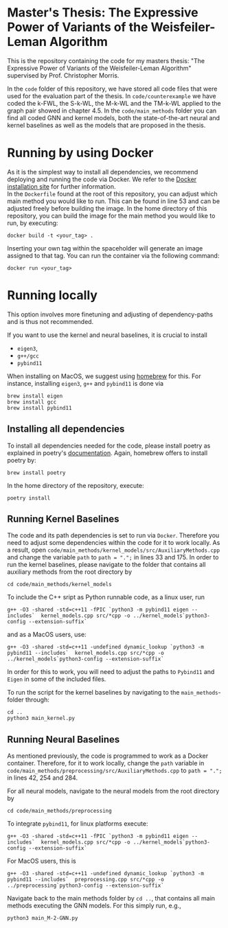 # Master's Thesis: The Expressive Power of Variants of the Weisfeiler-Leman Algorithm
This is the repository containing the code for my masters thesis: "The Expressive Power of Variants of the Weisfeiler-Leman Algorithm" supervised by Prof. Christopher Morris.

In the `code` folder of this repository, we have stored all code files that were used for the evaluation part of the thesis. 
In `code/counterexample` we have coded the k-FWL, the S-k-WL, the M-k-WL and the TM-k-WL applied to the graph pair showed in chapter 4.5.
In the `code/main_methods` folder you can find all coded GNN and kernel models, both the state-of-the-art neural and kernel baselines as well as the models that are proposed in the thesis.

# Running by using Docker
As it is the simplest way to install all dependencies, we recommend deploying and running the code via Docker. We refer to the [Docker installation site](https://docs.docker.com/engine/install/) for further information.  
In the `Dockerfile` found at the root of this repository, you can adjust which main method you would like to run. This can be found in line 53 and can be adjusted freely before building the image.
In the home directory of this repository, you can build the image for the main method you would like to run, by executing: 
```console
docker build -t <your_tag> .
```
Inserting your own tag within the spaceholder will generate an image assigned to that tag. 
You can run the container via the following command: 

```console
docker run <your_tag>
```

# Running locally
This option involves more finetuning and adjusting of dependency-paths and is thus not recommended. 

If you want to use the kernel and neural baselines, it is crucial to install
- `eigen3`,
- `g++/gcc` 
- `pybind11`

When installing on MacOS, we suggest using [homebrew](https://brew.sh) for this. For instance, installing `eigen3`, `g++` and `pybind11` is done via
```console
brew install eigen
brew install gcc
brew install pybind11
```

## Installing all dependencies
To install all dependencies needed for the code, please install poetry as explained in poetry's [documentation](https://python-poetry.org/docs/).
Again, homebrew offers to install poetry by: 

```console
brew install poetry
```

In the home directory of the repository, execute:
```console
poetry install
```

## Running Kernel Baselines

The code and its path dependencies is set to run via `Docker`. Therefore you need to adjust some dependencies within the code for it to work locally.
As a result, open `code/main_methods/kernel_models/src/AuxiliaryMethods.cpp` and change the variable `path` to `path = ".";` in lines 33 and 175.
In order to run the kernel baselines, please navigate to the folder that contains all auxiliary methods from the root directory by 
```console
cd code/main_methods/kernel_models
```
To include the C++ sript as Python runnable code, as a linux user, run 
```console
g++ -O3 -shared -std=c++11 -fPIC `python3 -m pybind11 eigen --includes`  kernel_models.cpp src/*cpp -o ../kernel_models`python3-config --extension-suffix`
```

and as a MacOS users, use: 
```console
g++ -O3 -shared -std=c++11 -undefined dynamic_lookup `python3 -m pybind11 --includes`  kernel_models.cpp src/*cpp -o ../kernel_models`python3-config --extension-suffix`
```

In order for this to work, you will need to adjust the paths to `Pybind11` and `Eigen` in some of the included files. 

To run the script for the kernel baselines by navigating to the `main_methods`-folder through: 
```console
cd ..
python3 main_kernel.py
```

## Running Neural Baselines

As mentioned previously, the code is programmed to work as a Docker container.
Therefore, for it to work locally, change the `path` variable in `code/main_methods/preprocessing/src/AuxiliaryMethods.cpp` to `path = ".";` in lines 42, 254 and 284.

For all neural models, navigate to the neural models from the root directory by 
```console
cd code/main_methods/preprocessing
```

To integrate `pybind11`, for linux platforms execute:
```
g++ -O3 -shared -std=c++11 -fPIC `python3 -m pybind11 eigen --includes`  kernel_models.cpp src/*cpp -o ../kernel_models`python3-config --extension-suffix`
```

For MacOS users, this is
```console
g++ -O3 -shared -std=c++11 -undefined dynamic_lookup `python3 -m pybind11 --includes`  preprocessing.cpp src/*cpp -o ../preprocessing`python3-config --extension-suffix`
``` 


Navigate back to the main methods folder by ```cd ..```, that contains all main methods executing the GNN models. For this simply run, e.g.,
```
python3 main_M-2-GNN.py
```
